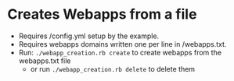 # Creates Webapps from a file

  - Requires /config.yml setup by the example.
  - Requires webapps domains written one per line in /webapps.txt.
  - Run: `./webapp_creation.rb create` to create webapps from the webapps.txt file
      - or run `./webapp_creation.rb delete` to delete them

